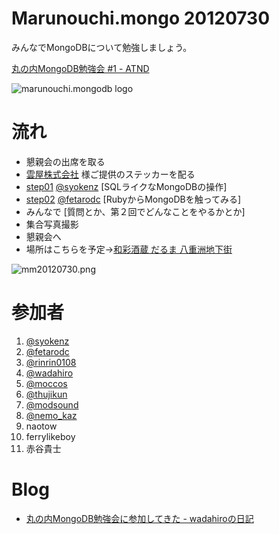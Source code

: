 Marunouchi.mongo 20120730
=================
みんなでMongoDBについて勉強しましょう。

[丸の内MongoDB勉強会 #1 - ATND](http://atnd.org/events/30595)

![marunouchi.mongodb logo](http://www.fedc.biz/~fujisaki/img/mongodb_logo.png)


# 流れ
* 懇親会の出席を取る
* [雲屋株式会社](http://kumoya.com/) 様ご提供のステッカーを配る
* [step01](https://github.com/syokenz/marunouchi-mongodb/tree/master/20120730/step01) [@syokenz](http://twitter.com/syokenz) [SQLライクなMongoDBの操作]
* [step02](https://github.com/syokenz/marunouchi-mongodb/tree/master/20120730/step02) [@fetarodc](http://twitter.com/fetarodc) [RubyからMongoDBを触ってみる]
* みんなで [質問とか、第２回でどんなことをやるかとか]
* 集合写真撮影
* 懇親会へ
 * 場所はこちらを予定→[和彩酒蔵 だるま 八重洲地下街](http://r.gnavi.co.jp/gadd900/)  

![mm20120730.png](http://www.fedc.biz/~fujisaki/img/mm20120730.png)

# 参加者
1. [@syokenz](http://twitter.com/syokenz)
1. [@fetarodc](http://twitter.com/fetarodc)
1. [@rinrin0108](http://twitter.com/rinrin0108)
1. [@wadahiro](http://twitter.com/wadahiro)
1. [@moccos](http://twitter.com/moccos)
1. [@thujikun](http://twitter.com/thujikun)
1. [@modsound](http://twitter.com/modsound)
1. [@nemo_kaz](http://twitter.com/nemo_kaz)
1. naotow
1. ferrylikeboy
1. 赤谷貴士


# Blog
* [丸の内MongoDB勉強会に参加してきた - wadahiroの日記](http://wadahiro.hatenablog.com/entry/2012/07/31/000356)


